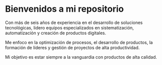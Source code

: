 # Bienvenidos a mi repositorio

Con más de seis años de experiencia en el desarrollo de soluciones tecnológicas, lidero equipos especializados en sistematización, automatización y creación de productos digitales.

Me enfoco en la optimización de procesos, el desarrollo de productos, la formación de líderes y gestión de proyectos de alta productividad.

Mi objetivo es estar siempre a la vanguardia con productos de alta calidad.
